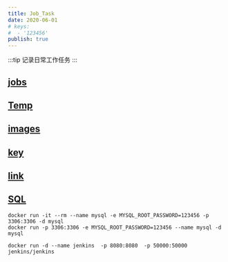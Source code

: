 ```yaml
---
title: Job_Task
date: 2020-06-01
# keys:
#  - '123456' 
publish: true
---
```

:::tip
记录日常工作任务
:::

<!-- more -->


## [jobs](/jobs/)
## [Temp](/jobs/Temp.md)
## [images](./images.md)
## [key](./key.md)
## [link](./link.md)
## [SQL](./sql/index.md)


```
docker run -it --rm --name mysql -e MYSQL_ROOT_PASSWORD=123456 -p 3306:3306 -d mysql 
docker run -p 3306:3306 -e MYSQL_ROOT_PASSWORD=123456 --name mysql -d mysql

docker run -d --name jenkins  -p 8080:8080  -p 50000:50000 jenkins/jenkins
```